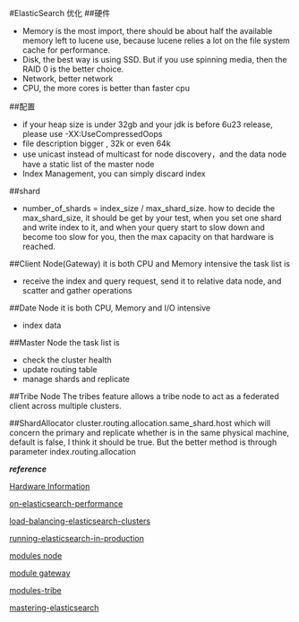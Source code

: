 #ElasticSearch 优化
##硬件
* Memory is the most import, there should be about half the available memory left to lucene use, because lucene relies a lot on the file system cache for performance.
* Disk, the best way is using SSD. But if you use spinning media, then the RAID 0 is the better choice.
* Network, better network
* CPU, the more cores is better than faster cpu

##配置
* if your heap size is under 32gb and your jdk is before 6u23 release, please use -XX:UseCompressedOops
* file description bigger , 32k or even 64k
* use unicast instead of multicast for node discovery，and the data node have a static list of the master node
* Index Management, you can simply discard index 

##shard
* number_of_shards = index_size / max_shard_size. how to decide the max_shard_size, it should be get by your test, when you set one shard and write index to it, and when your query start to slow down and become too slow for you, then the max capacity on that hardware is reached. 

##Client Node(Gateway)
it is both CPU and Memory intensive
the task list is

* receive the index and query request, send it to relative data node, and scatter and gather operations

##Date Node
it is both CPU, Memory and I/O intensive

* index data

##Master Node
the task list is

* check the cluster health
* update routing table
* manage shards and replicate

##Tribe Node
The tribes feature allows a tribe node to act as a federated client across multiple clusters.

##ShardAllocator
cluster.routing.allocation.same_shard.host which will concern the primary and replicate whether is in the same physical machine, default is false, I think it should be true. But the better method is through parameter index.routing.allocation

***reference***

[Hardware Information](https://www.elastic.co/guide/en/elasticsearch/guide/current/hardware.html)

[on-elasticsearch-performance](https://blog.liip.ch/archive/2013/07/19/on-elasticsearch-performance.html)

[load-balancing-elasticsearch-clusters](https://qbox.io/blog/load-balancing-elasticsearch-clusters)

[running-elasticsearch-in-production](http://blogs.justenougharchitecture.com/running-elasticsearch-in-production/)

[modules node](https://www.elastic.co/guide/en/elasticsearch/reference/current/modules-node.html)

[module gateway](https://www.elastic.co/guide/en/elasticsearch/reference/current/modules-gateway.html)

[modules-tribe](https://www.elastic.co/guide/en/elasticsearch/reference/current/modules-tribe.html#modules-tribe)

[mastering-elasticsearch](http://udn.yyuap.com/doc/mastering-elasticsearch/chapter-4/43_README.html)




